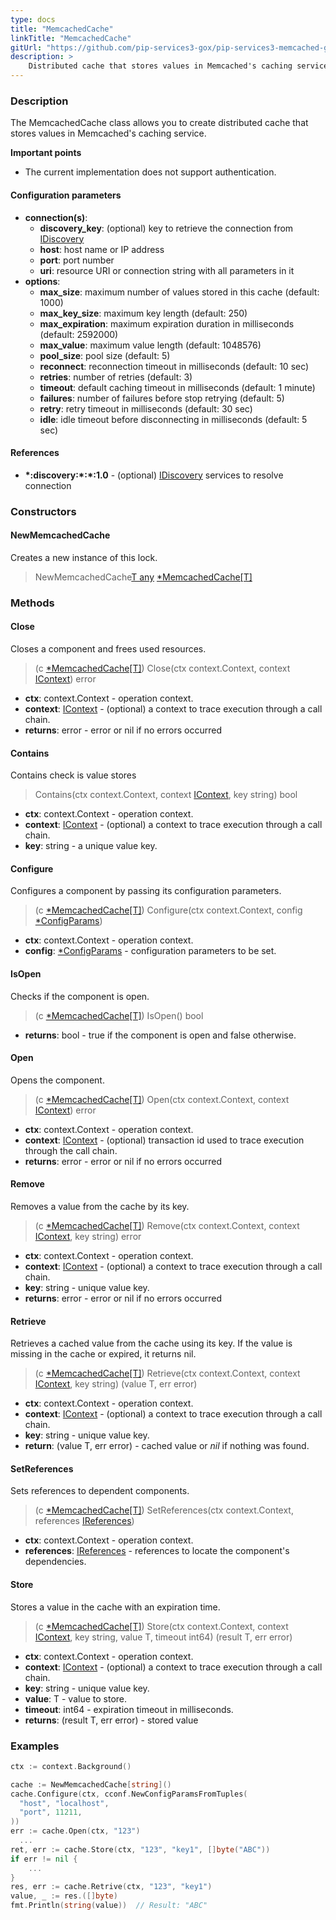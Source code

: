 ```yaml
---
type: docs
title: "MemcachedCache"
linkTitle: "MemcachedCache"
gitUrl: "https://github.com/pip-services3-gox/pip-services3-memcached-gox"
description: >
    Distributed cache that stores values in Memcached's caching service.
---
```


### Description
The MemcachedCache class allows you to create distributed cache that stores values in Memcached's caching service. 

**Important points**

- The current implementation does not support authentication.

#### Configuration parameters

- **connection(s)**:           
    - **discovery_key**: (optional) key to retrieve the connection from [IDiscovery](../../../config/connect/idiscovery)
    - **host**: host name or IP address
    - **port**: port number
    - **uri**: resource URI or connection string with all parameters in it
- **options**:
    - **max_size**: maximum number of values stored in this cache (default: 1000)        
    - **max_key_size**: maximum key length (default: 250)
    - **max_expiration**: maximum expiration duration in milliseconds (default: 2592000)
    - **max_value**: maximum value length (default: 1048576)
    - **pool_size**: pool size (default: 5)
    - **reconnect**: reconnection timeout in milliseconds (default: 10 sec)
    - **retries**: number of retries (default: 3)
    - **timeout**: default caching timeout in milliseconds (default: 1 minute)
    - **failures**: number of failures before stop retrying (default: 5)
    - **retry**: retry timeout in milliseconds (default: 30 sec)
    - **idle**: idle timeout before disconnecting in milliseconds (default: 5 sec)


#### References

- **\*:discovery:\*:\*:1.0** - (optional) [IDiscovery](../../../config/connect/idiscovery) services to resolve connection

### Constructors

#### NewMemcachedCache
Creates a new instance of this lock.

> NewMemcachedCache[T any]() [*MemcachedCache[T]]()

### Methods

#### Close
Closes a component and frees used resources.

> (c [*MemcachedCache[T]]()) Close(ctx context.Context, context [IContext](../../../components/context/icontext)) error

- **ctx**: context.Context - operation context.
- **context**: [IContext](../../../components/context/icontext) - (optional) a context to trace execution through a call chain.
- **returns**: error - error or nil if no errors occurred

#### Contains
Contains check is value stores

> Contains(ctx context.Context, context [IContext](../../../components/context/icontext), key string) bool

- **ctx**: context.Context - operation context.
- **context**: [IContext](../../../components/context/icontext) - (optional) a context to trace execution through a call chain.
- **key**: string - a unique value key.

#### Configure
Configures a component by passing its configuration parameters.

> (c [*MemcachedCache[T]]()) Configure(ctx context.Context, config [*ConfigParams](../../../components/config/config_params))

- **ctx**: context.Context - operation context.
- **config**: [*ConfigParams](../../../components/config/config_params) - configuration parameters to be set.

#### IsOpen
Checks if the component is open.

> (c [*MemcachedCache[T]]()) IsOpen() bool

- **returns**: bool - true if the component is open and false otherwise.


#### Open
Opens the component.
> (c [*MemcachedCache[T]]()) Open(ctx context.Context, context [IContext](../../../components/context/icontext)) error

- **ctx**: context.Context - operation context.
- **context**: [IContext](../../../components/context/icontext) - (optional) transaction id used to trace execution through the call chain.
- **returns**: error - error or nil if no errors occurred

#### Remove
Removes a value from the cache by its key.

> (c [*MemcachedCache[T]]()) Remove(ctx context.Context, context [IContext](../../../components/context/icontext), key string) error

- **ctx**: context.Context - operation context.
- **context**: [IContext](../../../components/context/icontext) - (optional) a context to trace execution through a call chain.
- **key**: string - unique value key.
- **returns**: error - error or nil if no errors occurred

#### Retrieve
Retrieves a cached value from the cache using its key.
If the value is missing in the cache or expired, it returns nil.

> (c [*MemcachedCache[T]]()) Retrieve(ctx context.Context, context [IContext](../../../components/context/icontext), key string) (value T, err error)

- **ctx**: context.Context - operation context.
- **context**: [IContext](../../../components/context/icontext) - (optional) a context to trace execution through a call chain.
- **key**: string - unique value key.
- **return**: (value T, err error) - cached value or *nil* if nothing was found.

#### SetReferences
Sets references to dependent components.

> (c [*MemcachedCache[T]]()) SetReferences(ctx context.Context, references [IReferences](../../../components/refer/ireferences))

- **ctx**: context.Context - operation context.
- **references**: [IReferences](../../../components/refer/ireferences) - references to locate the component's dependencies.

#### Store
Stores a value in the cache with an expiration time.

> (c [*MemcachedCache[T]]()) Store(ctx context.Context, context [IContext](../../../components/context/icontext), key string, value T, timeout int64) (result T, err error)

- **ctx**: context.Context - operation context.
- **context**: [IContext](../../../components/context/icontext) - (optional) a context to trace execution through a call chain.
- **key**: string - unique value key.
- **value**: T - value to store.
- **timeout**: int64 - expiration timeout in milliseconds.
- **returns**: (result T, err error) - stored value


### Examples

```go
ctx := context.Background()

cache := NewMemcachedCache[string]()
cache.Configure(ctx, cconf.NewConfigParamsFromTuples(
  "host", "localhost",
  "port", 11211,
))
err := cache.Open(ctx, "123")
  ...
ret, err := cache.Store(ctx, "123", "key1", []byte("ABC"))
if err != nil {
	...
}
res, err := cache.Retrive(ctx, "123", "key1")
value, _ := res.([]byte)
fmt.Println(string(value))  // Result: "ABC"

```

